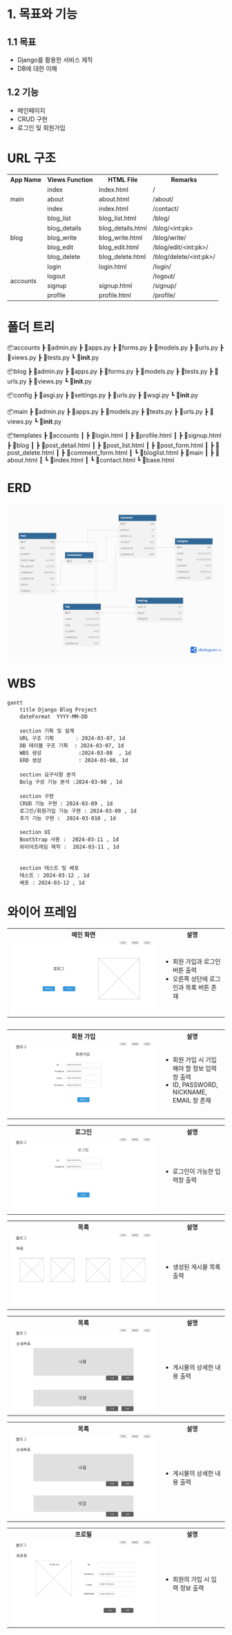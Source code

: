# 1. 목표와 기능
## 1.1 목표
* Django를 활용한 서비스 제작
* DB에 대한 이해
## 1.2 기능
* 메인페이지
* CRUD 구현
* 로그인 및 회원가입

# URL 구조

<table>
  <tr>
    <th>App Name</th>
    <th>Views Function</th>
    <th>HTML File</th>
    <th>Remarks</th>
  </tr>
  <tr>
    <td rowspan="3">main</td>
    <td>index</td>
    <td>index.html</td>
    <td>/</td>
  </tr>
  <tr>
    <td>about</td>
    <td>about.html</td>
    <td>/about/</td>
  </tr>
  <tr>
    <td>index</td>
    <td>index.html</td>
    <td>/contact/</td>
  </tr>
  <tr>
    <td rowspan="5">blog</td>
    <td>blog_list</td>
    <td>blog_list.html</td>
    <td>/blog/</td>
  </tr>
  <tr>
    <td>blog_details</td>
    <td>blog_details.html</td>
    <td>/blog/&lt;int:pk&gt;</td>
  </tr>
  <tr>
    <td>blog_write</td>
    <td>blog_write.html</td>
    <td>/blog/write/</td>
  </tr>
  <tr>
    <td>blog_edit</td>
    <td>blog_edit.html</td>
    <td>/blog/edit/&lt;int:pk&gt;/</td>
  </tr>
  <tr>
    <td>blog_delete</td>
    <td>blog_delete.html</td>
    <td>/blog/delete/&lt;int:pk&gt;/</td>
  </tr>
  <tr>
    <td rowspan="4">accounts</td>
    <td>login</td>
    <td>login.html</td>
    <td>/login/</td>
  </tr>
  <tr>
    <td>logout</td>
    <td></td>
    <td>/logout/</td>
  </tr>
  <tr>
    <td>signup</td>
    <td>signup.html</td>
    <td>/signup/</td>
  </tr>
  <tr>
    <td>profile</td>
    <td>profile.html</td>
    <td>/profile/</td>
  </tr>
</table>

# 폴더 트리

📦accounts
 ┣ 📜admin.py
 ┣ 📜apps.py
 ┣ 📜forms.py
 ┣ 📜models.py
 ┣ 📜urls.py
 ┣ 📜views.py
 ┣ 📜tests.py
 ┗ 📜__init__.py
 
 📦blog
 ┣ 📜admin.py
 ┣ 📜apps.py
 ┣ 📜forms.py
 ┣ 📜models.py
 ┣ 📜tests.py
 ┣ 📜urls.py
 ┣ 📜views.py
 ┗ 📜__init__.py
 
 📦config
 ┣ 📜asgi.py
 ┣ 📜settings.py
 ┣ 📜urls.py
 ┣ 📜wsgi.py
 ┗ 📜__init__.py
 
 📦main
 ┣ 📜admin.py
 ┣ 📜apps.py
 ┣ 📜models.py
 ┣ 📜tests.py
 ┣ 📜urls.py
 ┣ 📜views.py
 ┗ 📜__init__.py
 
📦templates
 ┣ 📂accounts
 ┃ ┣ 📜login.html
 ┃ ┣ 📜profile.html
 ┃ ┣ 📜signup.html
 ┣ 📂blog
 ┃ ┣ 📜post_detail.html
 ┃ ┣ 📜post_list.html
 ┃ ┣ 📜post_form.html
  ┃ ┣ 📜post_delete.html
 ┃ ┣ 📜comment_form.html
 ┃ ┗ 📜bloglist.html
 ┣ 📂main
 ┃ ┣ 📜about.html
 ┃ ┗ 📜index.html
 ┃ ┗ 📜contact.html
 ┗ 📜base.html

# ERD
<img src="readme_img/Django_ERD.png">

# WBS

```mermaid
gantt
    title Django Blog Project
    dateFormat  YYYY-MM-DD

    section 기획 및 설계
    URL 구조 기획       : 2024-03-07, 1d
    DB 테이블 구조 기획  : 2024-03-07, 1d
    WBS 생성            :2024-03-08  , 1d
    ERD 생성            : 2024-03-08, 1d

    section 요구사항 분석
    Bolg 구성 기능 분석 :2024-03-08 , 1d
    
    section 구현
    CRUD 기능 구현 : 2024-03-09 , 1d
    로그인/회원가입 기능 구현 : 2024-03-09 , 1d
    추가 기능 구현 :  2024-03-010 , 1d

    section UI
    BootStrap 사용 :  2024-03-11 , 1d
    와이어프레임 제작 :  2024-03-11 , 1d


    section 테스트 및 배포
    테스트 : 2024-03-12 , 1d
    배포 : 2024-03-12 , 1d
```

# 와이어 프레임
<table>
    <tr>
        <th>메인 화면</th>
        <th>설명</th>
    </tr>
    <tr>
        <td width="70%">
            <img src="readme_img/메인화면.png">
        </td>
        <td>
            <ul>
                <li>회원 가입과 로그인 버튼 출력</li>
                <li>오른쪽 상단에 로그인과 목록 버튼 존재</li>
            </ul>
        </td>
    </tr>
</table>
<table>
    <table>
    <tr>
        <th>회원 가입</th>
        <th>설명</th>
    </tr>
    <tr>
        <td width="70%">
            <img src="readme_img/회원가입.png">
        </td>
        <td>
            <ul>
                <li>회원 가입 시 기입해야 할 정보 입력창 출력</li>
                <li>ID, PASSWORD, NICKNAME, EMAIL 창 존재</li>
            </ul>
        </td>
    </tr>
</table>
<table>
    <tr>
        <th>로그인</th>
        <th>설명</th>
    </tr>
    <tr width="70%">
        <td width="70%">
            <img src="readme_img/로그인.png">
        </td>
        <td>
            <ul>
                <li>로그인이 가능한 입력창 출력</li>
            </ul>
        </td>
    </tr>
</table>
<table>
    <tr>
        <th>목록</th>
        <th>설명</th>
    </tr>
    <tr>
        <td width="70%">
            <img src="readme_img/목록.png">
        </td>
        <td>
            <ul>
                <li>생성된 게시물 목록 출력</li>
            </ul>
        </td>
    </tr>
</table>
<table>
    <tr>
        <th>목록</th>
        <th>설명</th>
    </tr>
    <tr>
        <td width="70%">
            <img src="readme_img/상세목록.png">
        </td>
        <td>
            <ul>
                <li>게시물의 상세한 내용 출력</li>
            </ul>
        </td>
    </tr>
</table>
<table>
    <tr>
        <th>목록</th>
        <th>설명</th>
    </tr>
    <tr>
        <td width="70%">
            <img src="readme_img/상세목록.png">
        </td>
        <td>
            <ul>
                <li>게시물의 상세한 내용 출력</li>
            </ul>
        </td>
    </tr>
</table><table>
    <tr>
        <th>프로필</th>
        <th>설명</th>
    </tr>
    <tr>
        <td width="70%">
            <img src="readme_img/프로필.png">
        </td>
        <td>
            <ul>
                <li>회원의 가입 시 입력 정보 출력</li>
            </ul>
        </td>
    </tr>
</table>
